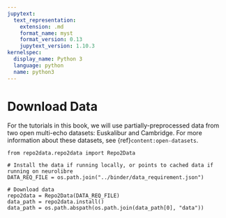 ```yaml
---
jupytext:
  text_representation:
    extension: .md
    format_name: myst
    format_version: 0.13
    jupytext_version: 1.10.3
kernelspec:
  display_name: Python 3
  language: python
  name: python3
---
```


# Download Data

For the tutorials in this book,
we will use partially-preprocessed data from two open multi-echo datasets: Euskalibur and Cambridge.
For more information about these datasets, see {ref}`content:open-datasets`.

```{code-cell} ipython3
from repo2data.repo2data import Repo2Data

# Install the data if running locally, or points to cached data if running on neurolibre
DATA_REQ_FILE = os.path.join("../binder/data_requirement.json")

# Download data
repo2data = Repo2Data(DATA_REQ_FILE)
data_path = repo2data.install()
data_path = os.path.abspath(os.path.join(data_path[0], "data"))
```
